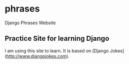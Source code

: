 # phrases
Django Phrases Website
## Practice Site for learning Django
I am using this site to learn. It is based on 
[Django Jokes] (http://www.djangojokes.com).
